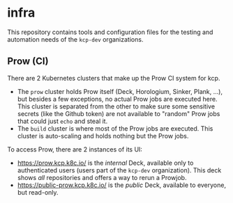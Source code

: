 # infra

This repository contains tools and configuration files for the testing and automation needs of the `kcp-dev` organizations.

## Prow (CI)

There are 2 Kubernetes clusters that make up the Prow CI system for kcp.

* The `prow` cluster holds Prow itself (Deck, Horologium, Sinker, Plank, ...), but besides a few exceptions, no actual Prow jobs are executed here. This cluster is separated from the other to make sure some sensitive secrets (like the Github token) are not available to "random" Prow jobs that could just `echo` and steal it.
* The `build` cluster is where most of the Prow jobs are executed. This cluster is auto-scaling and holds nothing but the Prow jobs.

To access Prow, there are 2 instances of its UI:

* https://prow.kcp.k8c.io/ is the _internal_ Deck, available only to authenticated users (users part of the `kcp-dev` organization). This deck shows _all_ repositories and offers a way to rerun a Prowjob.
* https://public-prow.kcp.k8c.io/ is the _public_ Deck, available to everyone, but read-only.
